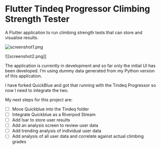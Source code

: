 # Flutter Tindeq Progressor Climbing Strength Tester

A Flutter application to run climbing strength tests that can store and visualise results.

![screenshot1.png](screenshot1.png)

![[screenshot2.png]]

The application is currently in development and so far only the initial UI has been developed. I'm using dummy data generated from my Python version of this application.

I have forked QuickBlue and got that running with the Tindeq Progressor so now I need to integrate the two.

My next steps for this project are:
- [ ] Move Quickblue into the Tindeq folder
- [ ] Integrate Quickblue as a Riverpod Stream
- [ ] Add Isar to store user results
- [ ] Add an analysis screen to review user data
- [ ] Add trending analysis of individual user data
- [ ] Add analysis of all user data and correlate against actual climbing grades
